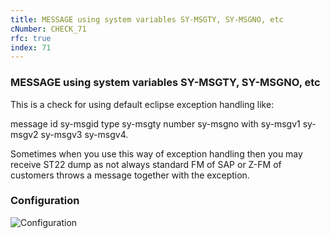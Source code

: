 ```yaml
---
title: MESSAGE using system variables SY-MSGTY, SY-MSGNO, etc
cNumber: CHECK_71
rfc: true
index: 71
---
```


### MESSAGE using system variables SY-MSGTY, SY-MSGNO, etc
This is a check for using default eclipse exception handling like:

 message id sy-msgid type sy-msgty number sy-msgno
            with sy-msgv1 sy-msgv2 sy-msgv3 sy-msgv4.
            
Sometimes when you use this way of exception handling then you may receive ST22 dump as not always standard FM of SAP or Z-FM of customers throws a message together with the exception.

### Configuration
![Configuration](/img/71_conf.png)

